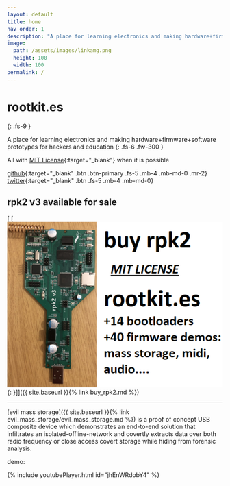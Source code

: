 ```yaml
---
layout: default
title: home
nav_order: 1
description: "A place for learning electronics and making hardware+firmware+software prototypes for hackers and education"
image: 
  path: /assets/images/linkamg.png
  height: 100
  width: 100
permalink: /
---
```


# rootkit.es
{: .fs-9 }

A place for learning electronics and making hardware+firmware+software prototypes for hackers and education
{: .fs-6 .fw-300 }

All with [MIT License](https://en.wikipedia.org/wiki/MIT_License){:target="_blank"} when it is possible 

[github](https://github.com/therealdreg){:target="_blank" .btn .btn-primary .fs-5 .mb-4 .mb-md-0 .mr-2} [twitter](https://twitter.com/therealdreg){:target="_blank"  .btn .fs-5 .mb-4 .mb-md-0}

## rpk2 v3 available for sale

[ [![logo](/assets/images/buy.png){: }]]({{ site.baseurl }}{% link buy_rpk2.md %})

---

[evil mass storage]({{ site.baseurl }}{% link evil_mass_storage/evil_mass_storage.md %}) is a proof of concept USB composite device which demonstrates an end-to-end solution that infiltrates an isolated-offline-network and covertly extracts data over both radio frequency or close access covert storage while hiding from forensic analysis.

demo:

{% include youtubePlayer.html id="jhEnWRdobY4" %}



